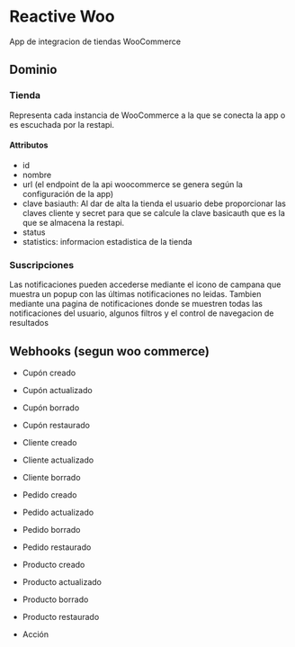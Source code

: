 # Reactive Woo

App de integracion de tiendas WooCommerce

## Dominio

### Tienda
Representa cada instancia de WooCommerce a la que se conecta la app o es 
escuchada por la restapi.

#### Attributos
+ id
+ nombre
+ url (el endpoint de la api woocommerce se genera según la configuración de 
la app)
+ clave basiauth: Al dar de alta la tienda el usuario debe proporcionar las
claves cliente y secret para que se calcule la clave basicauth que es la 
que se almacena la restapi.
+ status
+ statistics: informacion estadistica de la tienda

### Suscripciones

Las notificaciones pueden accederse mediante el icono de campana que muestra un
popup con las últimas notificaciones no leidas. Tambien mediante una pagina de
notificaciones donde se muestren todas las notificaciones del usuario, algunos
filtros y el control de navegacion de resultados



## Webhooks (segun woo commerce)

- Cupón creado
- Cupón actualizado
- Cupón borrado
- Cupón restaurado

- Cliente creado
- Cliente actualizado
- Cliente borrado

- Pedido creado
- Pedido actualizado
- Pedido borrado
- Pedido restaurado

- Producto creado
- Producto actualizado
- Producto borrado
- Producto restaurado

- Acción
